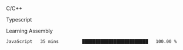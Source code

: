 <p>C/C++</p>
<p> Typescript</p>
<p>Learning Assembly</p>

<!--START_SECTION:waka-->

```txt
JavaScript   35 mins         █████████████████████████   100.00 %
```

<!--END_SECTION:waka-->

